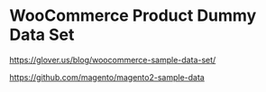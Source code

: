 # WooCommerce Product Dummy Data Set

https://glover.us/blog/woocommerce-sample-data-set/

https://github.com/magento/magento2-sample-data
